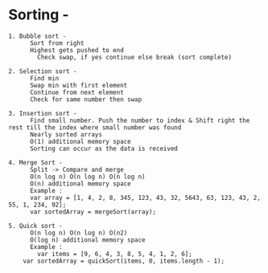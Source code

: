 # Sorting -

	1. Bubble sort -
	      Sort from right
	      Highest gets pushed to end
		    Check swap, if yes continue else break (sort complete)
  
	2. Selection sort -
	      Find min
	      Swap min with first element
	      Continue from next element
	      Check for same number then swap
  
	3. Insertion sort -
	      Find small number. Push the number to index & Shift right the rest till the index where small number was found
	      Nearly sorted arrays
	      O(1) additional memory space
	      Sorting can occur as the data is received

	4. Merge Sort -
	      Split -> Compare and merge
	      O(n log n) O(n log n) O(n log n)
	      O(n) additional memory space
	      Example : 
	      var array = [1, 4, 2, 8, 345, 123, 43, 32, 5643, 63, 123, 43, 2, 55, 1, 234, 92];
	      var sortedArray = mergeSort(array);

	5. Quick sort -
	      O(n log n) O(n log n) O(n2)
	      O(log n) additional memory space
	      Example : 
	      	var items = [9, 6, 4, 3, 8, 5, 4, 1, 2, 6];
		var sortedArray = quickSort(items, 0, items.length - 1);
